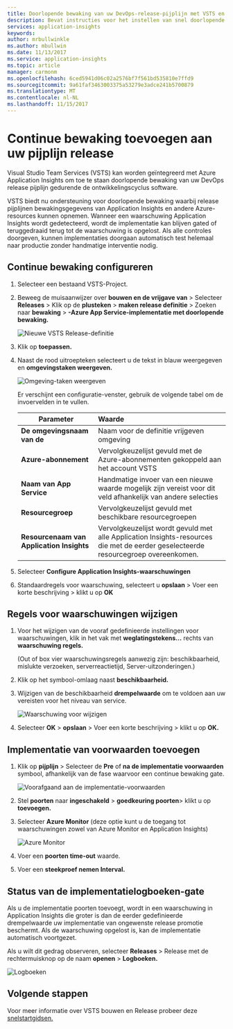 ```yaml
---
title: Doorlopende bewaking van uw DevOps-release-pijplijn met VSTS en Azure Application Insights | Microsoft Docs
description: Bevat instructies voor het instellen van snel doorlopende bewaking met Application Insights
services: application-insights
keywords: 
author: mrbullwinkle
ms.author: mbullwin
ms.date: 11/13/2017
ms.service: application-insights
ms.topic: article
manager: carmonm
ms.openlocfilehash: 6ced5941d06c02a2576bf7f561bd535810e7ffd9
ms.sourcegitcommit: 9a61faf3463003375a53279e3adce241b5700879
ms.translationtype: MT
ms.contentlocale: nl-NL
ms.lasthandoff: 11/15/2017
---
```

# <a name="add-continuous-monitoring-to-your-release-pipeline"></a>Continue bewaking toevoegen aan uw pijplijn release

Visual Studio Team Services (VSTS) kan worden geïntegreerd met Azure Application Insights om toe te staan doorlopende bewaking van uw DevOps release pijplijn gedurende de ontwikkelingscyclus software. 

VSTS biedt nu ondersteuning voor doorlopende bewaking waarbij release pijplijnen bewakingsgegevens van Application Insights en andere Azure-resources kunnen opnemen. Wanneer een waarschuwing Application Insights wordt gedetecteerd, wordt de implementatie kan blijven gated of teruggedraaid terug tot de waarschuwing is opgelost. Als alle controles doorgeven, kunnen implementaties doorgaan automatisch test helemaal naar productie zonder handmatige interventie nodig. 

## <a name="configure-continuous-monitoring"></a>Continue bewaking configureren

1. Selecteer een bestaand VSTS-Project.

2. Beweeg de muisaanwijzer over **bouwen en de vrijgave van** > Selecteer **Releases** > Klik op de **plusteken** > **maken release definitie** > Zoeken naar **bewaking** > **-Azure App Service-implementatie met doorlopende bewaking.**

   ![Nieuwe VSTS Release-definitie](.\media\app-insights-continuous-monitoring\001.png)

3. Klik op **toepassen.**

4. Naast de rood uitroepteken selecteert u de tekst in blauw weergegeven en **omgevingstaken weergeven.**

   ![Omgeving-taken weergeven](.\media\app-insights-continuous-monitoring\002.png)

   Er verschijnt een configuratie-venster, gebruik de volgende tabel om de invoervelden in te vullen.

    | Parameter        | Waarde |
   | ------------- |:-----|
   | **De omgevingsnaam van de**      | Naam voor de definitie vrijgeven omgeving |
   | **Azure-abonnement** | Vervolgkeuzelijst gevuld met de Azure-abonnementen gekoppeld aan het account VSTS|
   | **Naam van App Service** | Handmatige invoer van een nieuwe waarde mogelijk zijn vereist voor dit veld afhankelijk van andere selecties |
   | **Resourcegroep**    | Vervolgkeuzelijst gevuld met beschikbare resourcegroepen |
   | **Resourcenaam van Application Insights** | Vervolgkeuzelijst wordt gevuld met alle Application Insights-resources die met de eerder geselecteerde resourcegroep overeenkomen.

5. Selecteer **Configure Application Insights-waarschuwingen**

6. Standaardregels voor waarschuwing, selecteert u **opslaan** > Voer een korte beschrijving > klikt u op **OK**

## <a name="modify-alert-rules"></a>Regels voor waarschuwingen wijzigen

1. Voor het wijzigen van de vooraf gedefinieerde instellingen voor waarschuwingen, klik in het vak met **weglatingstekens...**  rechts van **waarschuwing regels.**

   (Out of box vier waarschuwingsregels aanwezig zijn: beschikbaarheid, mislukte verzoeken, serverreactietijd, Server-uitzonderingen.)

2. Klik op het symbool-omlaag naast **beschikbaarheid.**

3. Wijzigen van de beschikbaarheid **drempelwaarde** om te voldoen aan uw vereisten voor het niveau van service.

   ![Waarschuwing voor wijzigen](.\media\app-insights-continuous-monitoring\003.png)

4. Selecteer **OK** > **opslaan** > Voer een korte beschrijving > klikt u op **OK.**

## <a name="add-deployment-conditions"></a>Implementatie van voorwaarden toevoegen

1. Klik op **pijplijn** > Selecteer de **Pre** of **na de implementatie voorwaarden** symbool, afhankelijk van de fase waarvoor een continue bewaking gate.

   ![Voorafgaand aan de implementatie-voorwaarden](.\media\app-insights-continuous-monitoring\004.png)

2. Stel **poorten** naar **ingeschakeld** > **goedkeuring poorten**> klikt u op **toevoegen.**

3. Selecteer **Azure Monitor** (deze optie kunt u de toegang tot waarschuwingen zowel van Azure Monitor en Application Insights)

    ![Azure Monitor](.\media\app-insights-continuous-monitoring\005.png)

4. Voer een **poorten time-out** waarde.

5. Voer een **steekproef nemen Interval.**

## <a name="deployment-gate-status-logs"></a>Status van de implementatielogboeken-gate

Als u de implementatie poorten toevoegt, wordt in een waarschuwing in Application Insights die groter is dan de eerder gedefinieerde drempelwaarde uw implementatie van ongewenste release promotie beschermt. Als de waarschuwing opgelost is, kan de implementatie automatisch voortgezet.

Als u wilt dit gedrag observeren, selecteer **Releases** > Release met de rechtermuisknop op de naam **openen** > **Logboeken.**

![Logboeken](.\media\app-insights-continuous-monitoring\006.png)

## <a name="next-steps"></a>Volgende stappen

Voor meer informatie over VSTS bouwen en Release probeer deze [snelstartgidsen.](https://docs.microsoft.com/en-us/vsts/build-release/)
